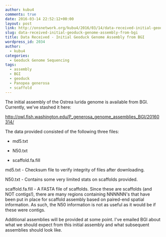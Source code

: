 ```yaml
---
author: kubu4
comments: true
date: 2016-03-14 22:52:12+00:00
layout: post
link: http://onsnetwork.org/kubu4/2016/03/14/data-received-initial-geoduck-genome-assembly-from-bgi/
slug: data-received-initial-geoduck-genome-assembly-from-bgi
title: Data Received - Initial Geoduck Genome Assembly from BGI
wordpress_id: 2034
author:
  - kubu4
categories:
  - Geoduck Genome Sequencing
tags:
  - assembly
  - BGI
  - geoduck
  - Panopea generosa
  - scaffold
---
```


The initial assembly of the Ostrea lurida genome is available from BGI. Currently, we've stashed it here:

http://owl.fish.washington.edu/P_generosa_genome_assemblies_BGI/20160314/

The data provided consisted of the following three files:




    
  * md5.txt

    
  * N50.txt

    
  * scaffold.fa.fill



md5.txt - Checksum file to verify integrity of files after downloading.

N50.txt - Contains some very limited stats on scaffolds provided.

scaffold.fa.fill - A FASTA file of scaffolds. Since these are scaffolds (and NOT contigs!), there are many regions containing NNNNNN's that have been put in place for scaffold assembly based on paired-end spatial information. As such, the N50 information is not as useful as it would be if these were contigs.

Additional assemblies will be provided at some point. I've emailed BGI about what we should expect from this initial assembly and what subsequent assemblies should look like.

